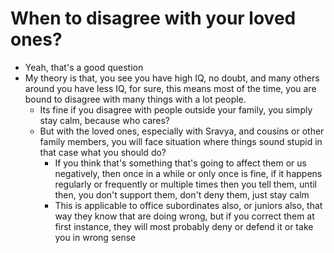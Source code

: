 # When to disagree with your loved ones?

- Yeah, that's a good question
- My theory is that, you see you have high IQ, no doubt, and many others around you have less IQ, for sure, this means most of the time, you are bound to disagree with many things with a lot people.
    - Its fine if you disagree with people outside your family, you simply stay calm, because who cares?
    - But with the loved ones, especially with Sravya, and cousins or other family members, you will face situation where things sound stupid in that case what you should do?
        - If you think that's something that's going to affect them or us negatively, then once in a while or only once is fine, if it happens regularly or frequently or multiple times then you tell them, until then, you don't support them, don't deny them, just stay calm
        - This is applicable to office subordinates also, or juniors also, that way they know that are doing wrong, but if you correct them at first instance, they will most probably deny or defend it or take you in wrong sense